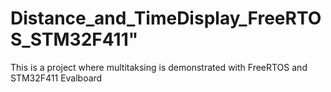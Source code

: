 
# Distance_and_TimeDisplay_FreeRTOS_STM32F411"
This is a project where multitaksing is demonstrated with FreeRTOS and STM32F411 Evalboard
